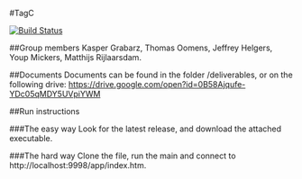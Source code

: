 #TagC

[![Build Status](https://travis-ci.org/ProgrammingLife2016/PL5-2016.svg?branch=master)](https://travis-ci.org/ProgrammingLife2016/PL5-2016)


##Group members
Kasper Grabarz, Thomas Oomens, Jeffrey Helgers, Youp Mickers, Matthijs Rijlaarsdam.

##Documents
Documents can be found in the folder /deliverables, or on the following drive: https://drive.google.com/open?id=0B58Ajqufe-YDc05qMDY5UVpiYWM




##Run instructions

###The easy way
Look for the latest release, and download the attached executable.

###The hard way
Clone the file, run the main and connect to http://localhost:9998/app/index.htm.


